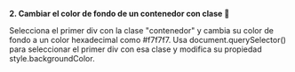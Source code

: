 **2. Cambiar el color de fondo de un contenedor con clase 🎨**

Selecciona el primer div con la clase "contenedor" y cambia su color de fondo a un color hexadecimal como #f7f7f7. Usa document.querySelector() para seleccionar el primer div con esa clase y modifica su propiedad style.backgroundColor.